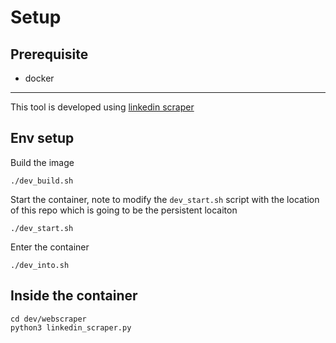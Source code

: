 # Setup
## Prerequisite
- docker
----------------------
This tool is developed using [linkedin scraper](https://github.com/joeyism/linkedin_scraper)
## Env setup
Build the image
```
./dev_build.sh
```
Start the container, note to modify the `dev_start.sh` script with the location of this repo which is going to be the persistent locaiton
```
./dev_start.sh
```
Enter the container
```
./dev_into.sh
```

## Inside the container

```
cd dev/webscraper
python3 linkedin_scraper.py
```

